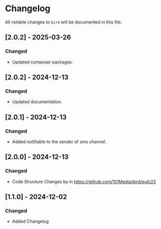 # Changelog

All notable changes to `bird` will be documented in this file.

## [2.0.2] - 2025-03-26

### Changed
- Updated composer packages.

## [2.0.2] - 2024-12-13

### Changed
- Updated documentation.
  
## [2.0.1] - 2024-12-13

### Changed
- Added notifiable to the sender of sms channel.

## [2.0.0] - 2024-12-13

### Changed
- Code Structure Changes by in https://github.com/101Media/bird/pull/23

## [1.1.0] - 2024-12-02

### Changed
- Added Changelog
